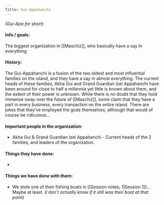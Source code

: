 ```yaml
---
Title: Gui-Appahanchi
---
```

_(Gui-Apa for short)_

#### Info / goals:
The biggest organization in [[Maschiz]], who basically have a say in everything	

#### History:
The Gui-Appahanchi is a fusion of the two oldest and most influential families on the island, and they have a say in almost everything. The current heads of these families, Akha Gui and Grand Guardian Izel Appahanchi have been around for close to half a millennia yet little is known about them, and the extent of their power is unknown. While there is no doubt that they hold immense sway over the future of [[Maschiz]], some claim that they have a part in every business, every transaction on the entire island. There are jokes that they’ve employed the gods themselves, although that would of course be ridiculous...

#### Important people in the organization:
* Akha Gui & Grand Guardian Izel Appahanchi - Current heads of the 2 families, and leaders of the organization.

#### Things they have done:
* 

#### Things we have done with them:
* We stole one of their fishing boats in [[Session notes; 1|Session 1]]... Maybe at least. (_I don't actually know if it still was their boat at that point_)
